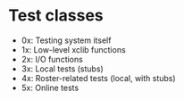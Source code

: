 # Test classes

- 0x: Testing system itself
- 1x: Low-level xclib functions
- 2x: I/O functions
- 3x: Local tests (stubs)
- 4x: Roster-related tests (local, with stubs)
- 5x: Online tests

